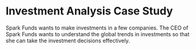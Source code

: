# Investment Analysis Case Study
Spark Funds wants to make investments in a few companies. The CEO of Spark Funds wants to understand the global trends in investments so that she can take the investment decisions effectively.
